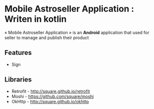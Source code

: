 # Mobile Astroseller Application : Writen in kotlin

« Mobile Astroseller Application » is an **Android** application that used for seller to manage and publish their product 

## Features

 * Sign

## Libraries

 * Retrofit - http://square.github.io/retrofit
 * Moshi - https://github.com/square/moshi
 * OkHttp - http://square.github.io/okhttp
